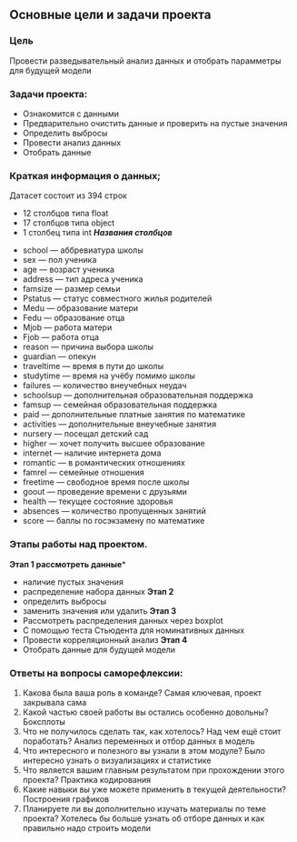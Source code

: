 
## Основные цели и задачи проекта

### Цель 
Провести разведывательный анализ данных и отобрать парамметры для будущей модели
### Задачи проекта:
+ Ознакомится с данными
+ Предварительно очистить данные и проверить на пустые значения
+ Определить выбросы
+ Провести анализ данных
+ Отобрать данные

### Краткая информация о данных;
Датасет состоит из 394 строк
- 12 столбцов типа float
- 17 столбцов типа object
- 1 столбец типа int
***Названия столбцов***
+ school — аббревиатура школы
+ sex — пол ученика
+ age — возраст ученика
+ address — тип адреса ученика
+ famsize — размер семьи
+ Pstatus — статус совместного жилья родителей
+ Medu — образование матери
+ Fedu — образование отца
+ Mjob — работа матери
+ Fjob — работа отца
+ reason — причина выбора школы
+ guardian — опекун
+ traveltime — время в пути до школы
+ studytime — время на учёбу помимо школы
+ failures — количество внеучебных неудач
+ schoolsup — дополнительная образовательная поддержка
+ famsup — семейная образовательная поддержка
+ paid — дополнительные платные занятия по математике
+ activities — дополнительные внеучебные занятия
+ nursery — посещал детский сад
+ higher — хочет получить высшее образование
+ internet — наличие интернета дома
+ romantic — в романтических отношениях
+ famrel — семейные отношения
+ freetime — свободное время после школы
+ goout — проведение времени с друзьями
+ health — текущее состояние здоровья
+ absences — количество пропущенных занятий
+ score — баллы по госэкзамену по математике


### Этапы работы над проектом.

**Этап 1 рассмотреть данные***
- наличие пустых значения
- распределение набора данных
**Этап 2**
- определить выбросы
- заменить значения или удалить 
**Этап 3** 
- Рассмотреть распределения данных через boxplot
- С помощью теста Стьюдента для номинативных данных
- Провести корреляционный анализ 
**Этап 4** 
- Отобрать данные для будущей модели

### Ответы на вопросы саморефлексии:

1. Какова была ваша роль в команде?
Самая ключевая, проект закрывала сама
2. Какой частью своей работы вы остались особенно довольны?
Боксплоты
3. Что не получилось сделать так, как хотелось? Над чем ещё стоит поработать?
Анализ переменных и отбор данных в модель
4. Что интересного и полезного вы узнали в этом модуле?
Было интересно узнать о визуализациях и статистике
5. Что является вашим главным результатом при прохождении этого проекта?
Практика кодирования 
6. Какие навыки вы уже можете применить в текущей деятельности?
Построения графиков
7. Планируете ли вы дополнительно изучать материалы по теме проекта?
Хотелесь бы больше узнать об отборе данных и как правильно надо строить модели
